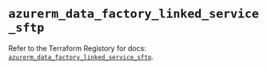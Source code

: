 # `azurerm_data_factory_linked_service_sftp`

Refer to the Terraform Registory for docs: [`azurerm_data_factory_linked_service_sftp`](https://www.terraform.io/docs/providers/azurerm/r/data_factory_linked_service_sftp).

